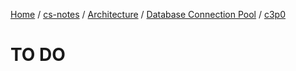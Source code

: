[Home](https://mengxianbin.github.io) /
[cs-notes](https://mengxianbin.github.io/cs-notes/site) /
[Architecture](https://mengxianbin.github.io/cs-notes/site/Architecture) /
[Database Connection Pool](https://mengxianbin.github.io/cs-notes/site/Architecture/Database%20Connection%20Pool) /
[c3p0](https://mengxianbin.github.io/cs-notes/site/Architecture/Database%20Connection%20Pool/c3p0)

# TO DO
